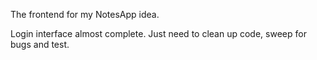 The frontend for my NotesApp idea.

Login interface almost complete. Just need to clean up code, sweep for bugs and test.